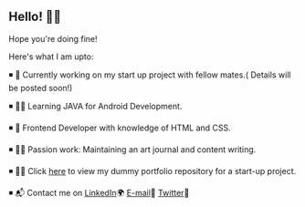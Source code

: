 <h2><strong>Hello! 🙋‍♀️ </strong></h2>

Hope you're doing fine!

Here's what I am upto:

◾ 👭 Currently working on my start up project with fellow mates.( Details will be posted soon!)

◾ 👩‍💻 Learning JAVA for Android Development.

◾ 📲 Frontend Developer with knowledge of HTML and CSS.

◾ 👩‍🎨 Passion work: Maintaining an art journal and content writing.

◾ 🏴‍☠️ Click [here](https://github.com/sakshikedar/Dummy-website) to view my dummy portfolio repository for a start-up project.

◾ 📬 Contact me on [LinkedIn](https://www.linkedin.com/in/sakshi-kedar-b2849a17a)🌍  [E-mail](https://mail.google.com/mail/u/0/?tab=rm#inbox)📧  [Twitter](https://twitter.com/home)🐤
